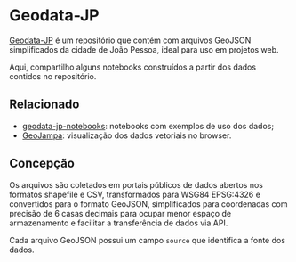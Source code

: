 # Geodata-JP

[Geodata-JP](https://github.com/paulovitorweb/geodata-jp) é um repositório que contém com arquivos GeoJSON simplificados da cidade de João Pessoa, ideal para uso em projetos web.

Aqui, compartilho alguns notebooks construídos a partir dos dados contidos no repositório.

## Relacionado
- [geodata-jp-notebooks](https://github.com/paulovitorweb/geodata-jp-notebooks): notebooks com exemplos de uso dos dados;
- [GeoJampa](https://paulovitorweb.github.io/geojampa/): visualização dos dados vetoriais no browser.

## Concepção
Os arquivos são coletados em portais públicos de dados abertos nos formatos shapefile e CSV, transformados para WSG84 EPSG:4326 e convertidos para o formato GeoJSON, simplificados para coordenadas com precisão de 6 casas decimais para ocupar menor espaço de armazenamento e facilitar a transferência de dados via API.

Cada arquivo GeoJSON possui um campo `source` que identifica a fonte dos dados.
